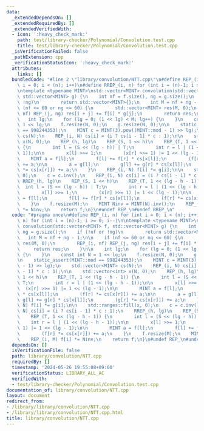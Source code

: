 ```yaml
---
data:
  _extendedDependsOn: []
  _extendedRequiredBy: []
  _extendedVerifiedWith:
  - icon: ':heavy_check_mark:'
    path: test/library-checker/Polynomial/Convolution.test.cpp
    title: test/library-checker/Polynomial/Convolution.test.cpp
  _isVerificationFailed: false
  _pathExtension: cpp
  _verificationStatusIcon: ':heavy_check_mark:'
  attributes:
    links: []
  bundledCode: "#line 2 \"library/convolution/NTT.cpp\"\n#define REP_(i, n) for (int\
    \ i = 0; i < (n); i++)\n#define RREP_(i, n) for (int i = (n)-1; i >= 0; i--)\n\
    \ntemplate <typename MINT>\nstd::vector<MINT> convolution(std::vector<MINT> f,\
    \ std::vector<MINT> g) {\n    int nf = f.size(), ng = g.size();\n    if (!nf or\
    \ !ng)\n        return std::vector<MINT>{};\n    int M = nf + ng - 1;\n\n    if\
    \ (nf <= 60 or ng <= 60) {\n        std::vector<MINT> res(M, 0);\n        REP_(i,\
    \ nf) REP_(j, ng) res[i + j] += f[i] * g[j];\n        return res;\n    }\n\n \
    \   int lg;\n    for (lg = 0; (1 << lg) < M; lg++) {\n    }\n    const int N =\
    \ 1 << lg;\n    f.resize(N, 0);\n    g.resize(N, 0);\n\n    static_assert(MINT::mod\
    \ == 998244353);\n    MINT c = MINT(3).pow((MINT::mod - 1) >> lg);\n    std::vector<MINT>\
    \ cs(N);\n    REP_(i, N) cs[i] = (i ? cs[i - 1] * c : 1);\n\n    std::vector<int>\
    \ x(N, 0);\n    REP_(h, lg)\n    REP_(S, 1 << h)\n    REP_(T, 1 << (lg - h - 1))\
    \ {\n        int l = (S << (lg - h)) | T;\n        int r = l | (1 << (lg - h -\
    \ 1));\n\n        x[l] >>= 1;\n        (x[r] >>= 1) |= 1 << (lg - 1);\n\n    \
    \    MINT a = f[l];\n        f[l] += f[r] * cs[x[l]];\n        (f[r] *= cs[x[r]])\
    \ += a;\n\n        a = g[l];\n        g[l] += g[r] * cs[x[l]];\n        (g[r]\
    \ *= cs[x[r]]) += a;\n    }\n    REP_(i, N) f[i] *= g[i];\n\n    std::ranges::fill(x,\
    \ 0);\n    c = c.inv();\n    REP_(i, N) cs[i] = (i ? cs[i - 1] * c : 1);\n   \
    \ RREP_(h, lg)\n    REP_(S, 1 << h)\n    REP_(T, 1 << (lg - h - 1)) {\n      \
    \  int l = (S << (lg - h)) | T;\n        int r = l | (1 << (lg - h - 1));\n\n\
    \        x[l] >>= 1;\n        (x[r] >>= 1) |= 1 << (lg - 1);\n\n        MINT a\
    \ = f[l];\n        f[l] += f[r] * cs[x[l]];\n        (f[r] *= cs[x[r]]) += a;\n\
    \    }\n    f.resize(M);\n    MINT Ninv = MINT(N).inv();\n    REP_(i, M) f[i]\
    \ *= Ninv;\n    return f;\n}\n#undef REP_\n#undef RREP_\n"
  code: "#pragma once\n#define REP_(i, n) for (int i = 0; i < (n); i++)\n#define RREP_(i,\
    \ n) for (int i = (n)-1; i >= 0; i--)\n\ntemplate <typename MINT>\nstd::vector<MINT>\
    \ convolution(std::vector<MINT> f, std::vector<MINT> g) {\n    int nf = f.size(),\
    \ ng = g.size();\n    if (!nf or !ng)\n        return std::vector<MINT>{};\n \
    \   int M = nf + ng - 1;\n\n    if (nf <= 60 or ng <= 60) {\n        std::vector<MINT>\
    \ res(M, 0);\n        REP_(i, nf) REP_(j, ng) res[i + j] += f[i] * g[j];\n   \
    \     return res;\n    }\n\n    int lg;\n    for (lg = 0; (1 << lg) < M; lg++)\
    \ {\n    }\n    const int N = 1 << lg;\n    f.resize(N, 0);\n    g.resize(N, 0);\n\
    \n    static_assert(MINT::mod == 998244353);\n    MINT c = MINT(3).pow((MINT::mod\
    \ - 1) >> lg);\n    std::vector<MINT> cs(N);\n    REP_(i, N) cs[i] = (i ? cs[i\
    \ - 1] * c : 1);\n\n    std::vector<int> x(N, 0);\n    REP_(h, lg)\n    REP_(S,\
    \ 1 << h)\n    REP_(T, 1 << (lg - h - 1)) {\n        int l = (S << (lg - h)) |\
    \ T;\n        int r = l | (1 << (lg - h - 1));\n\n        x[l] >>= 1;\n      \
    \  (x[r] >>= 1) |= 1 << (lg - 1);\n\n        MINT a = f[l];\n        f[l] += f[r]\
    \ * cs[x[l]];\n        (f[r] *= cs[x[r]]) += a;\n\n        a = g[l];\n       \
    \ g[l] += g[r] * cs[x[l]];\n        (g[r] *= cs[x[r]]) += a;\n    }\n    REP_(i,\
    \ N) f[i] *= g[i];\n\n    std::ranges::fill(x, 0);\n    c = c.inv();\n    REP_(i,\
    \ N) cs[i] = (i ? cs[i - 1] * c : 1);\n    RREP_(h, lg)\n    REP_(S, 1 << h)\n\
    \    REP_(T, 1 << (lg - h - 1)) {\n        int l = (S << (lg - h)) | T;\n    \
    \    int r = l | (1 << (lg - h - 1));\n\n        x[l] >>= 1;\n        (x[r] >>=\
    \ 1) |= 1 << (lg - 1);\n\n        MINT a = f[l];\n        f[l] += f[r] * cs[x[l]];\n\
    \        (f[r] *= cs[x[r]]) += a;\n    }\n    f.resize(M);\n    MINT Ninv = MINT(N).inv();\n\
    \    REP_(i, M) f[i] *= Ninv;\n    return f;\n}\n#undef REP_\n#undef RREP_"
  dependsOn: []
  isVerificationFile: false
  path: library/convolution/NTT.cpp
  requiredBy: []
  timestamp: '2024-05-26 19:55:08+09:00'
  verificationStatus: LIBRARY_ALL_AC
  verifiedWith:
  - test/library-checker/Polynomial/Convolution.test.cpp
documentation_of: library/convolution/NTT.cpp
layout: document
redirect_from:
- /library/library/convolution/NTT.cpp
- /library/library/convolution/NTT.cpp.html
title: library/convolution/NTT.cpp
---
```

